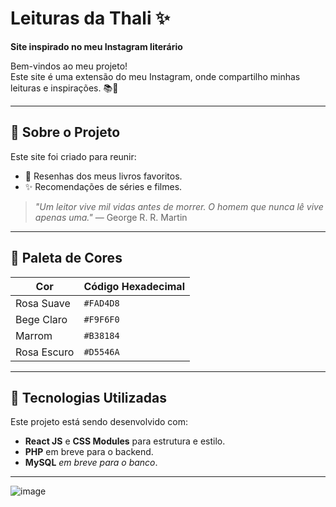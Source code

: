 # Leituras da Thali ✨️  
**Site inspirado no meu Instagram literário**  

Bem-vindos ao meu projeto! </br>
Este site é uma extensão do meu Instagram, onde compartilho minhas leituras e inspirações. 📚💖  

---

## 🌷 Sobre o Projeto  
Este site foi criado para reunir:  
- 📖 Resenhas dos meus livros favoritos.  
- ✨ Recomendações de séries e filmes.  

> *"Um leitor vive mil vidas antes de morrer. O homem que nunca lê vive apenas uma."* — George R. R. Martin

---

## 🎨 Paleta de Cores  

| Cor         | Código Hexadecimal |  
|-------------|---------------------|  
| Rosa Suave  | `#FAD4D8`           |  
| Bege Claro  | `#F9F6F0`           |  
| Marrom      | `#B38184`           |  
| Rosa Escuro | `#D5546A`           |  

---

## 🚀 Tecnologias Utilizadas  
Este projeto está sendo desenvolvido com:  
- **React JS** e **CSS Modules** para estrutura e estilo.  
- **PHP** em breve para o backend.
- **MySQL** *em breve para o banco*.

---

![image](https://github.com/user-attachments/assets/44314f8a-671c-4ea3-81a5-a8d2ccca0db3)
